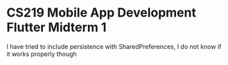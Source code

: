 # CS219 Mobile App Development Flutter Midterm 1

I have tried to include persistence with SharedPreferences, I do not know if it works properly though